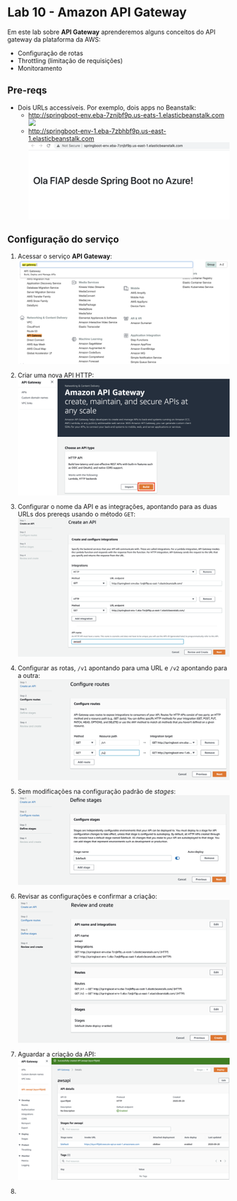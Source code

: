 # Lab 10 - Amazon API Gateway

Em este lab sobre **API Gateway** aprenderemos alguns conceitos do API gateway da plataforma da AWS:
 - Configuração de rotas
 - Throttling (limitação de requisições) 
 - Monitoramento
 
## Pre-reqs

- Dois URLs accessíveis. Por exemplo, dois apps no Beanstalk:
    * http://springboot-env.eba-7znjbf9p.us-eats-1.elasticbeanstalk.com
        ![](img/api0.png)
    * http://springboot-env-1.eba-7zbhbf9p.us-east-1.elasticbeanstalk.com
        ![](img/api1.png)


 ## Configuração do serviço
 
1. Acessar o serviço **API Gateway**:
   ![](img/api3.png)

2. Criar uma nova API HTTP:
   ![](img/api4.png)

3. Configurar o nome da API e as integrações, apontando para as duas URLs dos prereqs usando o método `GET`:
   ![](img/api5.png)
   
4. Configurar as rotas, `/v1` apontando para uma URL e `/v2` apontando para a outra:
   ![](img/api6.png)

5. Sem modificações na configuração padrão de *stages*:
   ![](img/api7.png)
   
6. Revisar as configurações e confirmar a criação:
   ![](img/api8.png)
   
7. Aguardar a criação da API:
   ![](img/api9.png)

8. 
